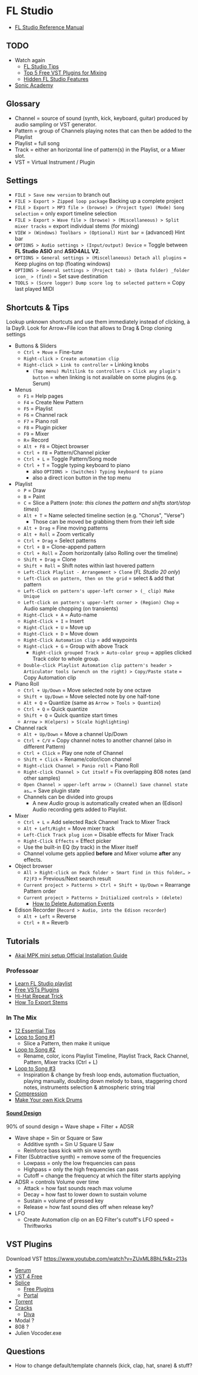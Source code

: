 # FL Studio

* [FL Studio Reference Manual](https://www.image-line.com/support/flstudio_online_manual/html/title.htm)

## TODO

* Watch again
  * [FL Studio Tips](https://www.youtube.com/watch?v=jPYysISSL14)
  * [Top 5 Free VST Plugins for Mixing](https://www.youtube.com/watch?v=FJkLSQBVzGs)
  * [Hidden FL Studio Features](https://www.youtube.com/watch?v=KP5unXM_1Ww)
* [Sonic Academy](https://www.sonicacademy.com/courses)

## Glossary

* Channel = source of sound (synth, kick, keyboard, guitar) produced by audio sampling or VST generator.
* Pattern = group of Channels playing notes that can then be added to the Playlist
* Playlist = full song
* Track = either an horizontal line of pattern(s) in the Playlist, or a Mixer slot.
* VST = Virtual Instrument / Plugin

## Settings

* `FILE > Save new version` to branch out
* `FILE > Export > Zipped loop package` Backing up a complete project
* `FILE > Export > MP3 file > (browse) > (Project type) (Mode) Song selection` = only export timeline selection
* `FILE > Export > Wave file > (browse) > (Miscellaneous) > Split mixer tracks` = export individual stems (for mixing)
* `VIEW > (Windows) Toolbars > (Optional) Hint bar` = (advanced) Hint bar
* `OPTIONS > Audio settings > (Input/output) Device` = Toggle between **FL Studio ASIO** and **ASIO4ALL V2**.
* `OPTIONS > General settings > (Miscellaneous) Detach all plugins` = Keep plugins on top (floating windows)
* `OPTIONS > General settings > (Project tab) > (Data folder) _folder icon_ > (find)` = Set save destination
* `TOOLS > (Score logger) Dump score log to selected pattern` = Copy last played MIDI

## Shortcuts & Tips

Lookup unknown shortcuts and use them immediately instead of clicking, à la Day9.
Look for Arrow+File icon that allows to Drag & Drop cloning settings

* Buttons & Sliders
  * `Ctrl + Move` = Fine-tune
  * `Right-click > Create automation clip`
  * `Right-click > Link to controller` = Linking knobs
    * `(Top menu) Multilink to controllers > Click any plugin's button` = when linking is not available on some plugins (e.g. Serum)
* Menus
  * `F1` = Help pages
  * `F4` = Create New Pattern
  * `F5` = Playlist
  * `F6` = Channel rack
  * `F7` = Piano roll
  * `F8` = Plugin picker
  * `F9` = Mixer
  * `R`= Record
  * `Alt + F8` = Object browser
  * `Ctrl + F8` = Pattern/Channel picker
  * `Ctrl + L` = Toggle Pattern/Song mode
  * `Ctrl + T` = Toggle typing keyboard to piano
    * also `OPTIONS > (Switches) Typing keyboard to piano`
    * also a direct icon button in the top menu
* Playlist
  * `P` = Draw
  * `B` = Paint
  * `C` = Slice a Pattern (_note: this clones the pattern and shifts start/stop times_)
  * `Alt + T` = Name selected timeline section (e.g. "Chorus", "Verse")
    * Those can be moved be grabbing them from their left side
  * `Alt + Drag` = Fine moving patterns
  * `Alt + Roll` = Zoom vertically
  * `Ctrl + Drag` = Select patterns
  * `Ctrl + B` = Clone-append pattern
  * `Ctrl + Roll` = Zoom horizontally (also Rolling over the timeline)
  * `Shift + Drag` = Clone
  * `Shift + Roll` = Shift notes within last hovered pattern
  * `Left-Click Playlist - Arrangement > Clone` (_FL Studio 20 only_)
  * `Left-Click on pattern, then on the grid` = select & add that pattern
  * `Left-Click on pattern's upper-left corner > (_ clip) Make Unique`
  * `Left-click on pattern's upper-left corner > (Region) Chop` = Audio sample chopping (on transients)
  * `Right-Click + A` = Auto-name
  * `Right-Click + I` = Insert
  * `Right-Click + U` = Move up
  * `Right-Click + D` = Move down
  * `Right-Click Automation clip` = add waypoints
  * `Right-click + G` = Group with above Track
    * `Right-click grouped Track > Auto-color group` = applies clicked Track color to whole group.
  * `Double-click Playlist Automation clip pattern's header > Articulator tools (wrench on the right) > Copy/Paste state` = Copy Automation clip
* Piano Roll
  * `Ctrl + Up/Down` = Move selected note by one octave
  * `Shift + Up/Down` = Move selected note by one half-tone
  * `Alt + Q` = Quantize (same as `Arrow > Tools > Quantize`)
  * `Ctrl + Q` = Quick quantize
  * `Shift + Q` = Quick quantize start times
  * `Arrow > H(elpers) > S(cale highlighting)`
* Channel rack
  * `Alt + Up/Down` = Move a channel Up/Down
  * `Ctrl + C/V` = Copy channel notes to another channel (also in different Pattern)
  * `Ctrl + Click` = Play one note of Channel
  * `Shift + Click` = Rename/color/icon channel
  * `Right-click Channel > Panio roll` = Piano Roll
  * `Right-click Channel > Cut itself` = Fix overlapping 808 notes (and other samples)
  * `Open Channel > upper-left arrow > (Channel) Save channel state as…` = Save plugin state
  * Channels can be divided into groups
    * A new _Audio_ group is automatically created when an (Edison) Audio recording gets added to Playlist.
* Mixer
  * `Ctrl + L` = Add selected Rack Channel Track to Mixer Track
  * `Alt + Left/Right` = Move mixer track
  * `Left-Click Track plug icon` = Disable effects for Mixer Track
  * `Right-Click Effects` = Effect picker
  * Use the built-in EQ (by track) in the Mixer itself
  * Channel volume gets applied **before** and Mixer volume **after** any effects.
* Object browser
  * `All > Right-click on Pack folder > Smart find in this folder… > F2|F3` = Previous/Next search result
  * `Current project > Patterns > Ctrl + Shift + Up/Down` = Rearrange Pattern order
  * `Current project > Patterns > Initialized controls > (delete)`
    * [How to Delete Automation Events](https://www.youtube.com/watch?v=HPX70pj7wyE)
* Edison Recorder (`Record > Audio, into the Edison recorder`)
  * `Alt + Left` = Reverse
  * `Ctrl + R` = Reverb

## Tutorials

* [Akai MPK mini setup Official Installation Guide](https://www.youtube.com/watch?v=cah50PUb7AI)

### Professoar

* [Learn FL Studio playlist](https://www.youtube.com/playlist?list=PLOAyyCeKwsR42q150SE5cY35XMjJiD0HP)
* [Free VSTs Plugins](https://www.youtube.com/watch?v=XgTvQRcj3oI)
* [Hi-Hat Repeat Trick](https://www.youtube.com/watch?v=8iwB38ZTz_c)
* [How To Export Stems](https://www.youtube.com/watch?v=xoo6E6MiZMk)

### In The Mix

* [12 Essential Tips](https://www.youtube.com/watch?v=RBw-pdqus3k)
* [Loop to Song #1](https://www.youtube.com/watch?v=LLmTDBV2riQ)
  * Slice a Pattern, then make it unique
* [Loop to Song #2](https://www.youtube.com/watch?v=NwTPqJKoFW8)
  * Rename, color, icons Playlist Timeline, Playlist Track, Rack Channel, Pattern, Mixer tracks (Ctrl + L)
* [Loop to Song #3](https://www.youtube.com/watch?v=jUq9UE55VNs)
  * Inspiration & change by fresh loop ends, automation fluctuation, playing manually, doubling down melody to bass, staggering chord notes, instruments selection & atmospheric string trial
* [Compression](https://www.youtube.com/watch?v=yi0J9JsRdI4)
* [Make Your own Kick Drums](https://www.youtube.com/watch?v=JhZU6JGvoHw)

#### [Sound Design](https://www.youtube.com/watch?v=NJLIS2MkFe4)

90% of sound design = Wave shape + Filter + ADSR

* Wave shape = Sin or Square or Saw
  * Additive synth = Sin U Square U Saw
  * Reinforce bass kick with sin wave synth
* Filter (Subtractive synth) = remove some of the frequencies
  * Lowpass = only the low frequencies can pass
  * Highpass = only the high frequencies can pass
  * Cutoff = change the frequency at which the filter starts applying
* ADSR = controls Volume over time
  * Attack = how fast sounds reach max volume
  * Decay = how fast to lower down to sustain volume
  * Sustain = volume of pressed key
  * Release = how fast sound dies off when release key?
* LFO
  * Create Automation clip on an EQ Filter's cutoff's LFO speed = Thriftworks

## VST Plugins

Download VST <https://www.youtube.com/watch?v=ZUxML8BhLfk&t=213s>

* [Serum](https://splice.com/accounts/sign-up)
* [VST 4 Free](http://vst4free.com/)
* [Splice](https://splice.com/)
  * [Free Plugins](https://splice.com/plugins/free_plugins)
  * [Portal](https://splice.com/plugins/38587013-portal-vst-au-by-output)
* [Torrent](https://audionews.org/)
* [Cracks](https://www.vstcrack.com)
  * [Diva](https://www.vstcrack.com/u-he-diva-1-4-win/)
* Modal ?
* 808 ?
* Julien Vocoder.exe

## Questions

* How to change default/template channels (kick, clap, hat, snare) & stuff?
